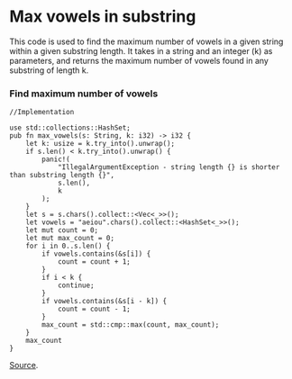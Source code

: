 # Max vowels in substring

This code is used to find the maximum number of vowels in a given string within a given substring length. It takes in a string and an integer (k) as parameters, and returns the maximum number of vowels found in any substring of length k.

### Find maximum number of vowels
```rust,ignore
//Implementation

use std::collections::HashSet;
pub fn max_vowels(s: String, k: i32) -> i32 {
    let k: usize = k.try_into().unwrap();
    if s.len() < k.try_into().unwrap() {
        panic!(
            "IllegalArgumentException - string length {} is shorter than substring length {}",
            s.len(),
            k
        );
    }
    let s = s.chars().collect::<Vec<_>>();
    let vowels = "aeiou".chars().collect::<HashSet<_>>();
    let mut count = 0;
    let mut max_count = 0;
    for i in 0..s.len() {
        if vowels.contains(&s[i]) {
            count = count + 1;
        }
        if i < k {
            continue;
        }
        if vowels.contains(&s[i - k]) {
            count = count - 1;
        }
        max_count = std::cmp::max(count, max_count);
    }
    max_count
}
```
[Source](https://github.com/ratulb/programming_problems_in_rust/blob/master/maximum-number-of-vowels/src/lib.rs).

